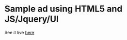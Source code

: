 # Sample ad using HTML5 and JS/Jquery/UI

See it live [here](https://cdn.rawgit.com/pratikanthi/bengay-ad/master/index.html)